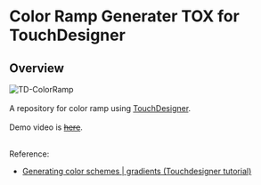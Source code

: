 # Color Ramp Generater TOX for TouchDesigner
## Overview

![TD-ColorRamp](https://user-images.githubusercontent.com/9309605/200183167-48de4d28-d40c-44c3-bf88-dac44db3882a.png)
<br>
<br>
A repository for color ramp using [TouchDesigner](https://derivative.ca/).
<br>
<br>
Demo video is ~~[here]()~~.
<br>
<br>

Reference:
- [Generating color schemes | gradients (Touchdesigner tutorial)](https://youtu.be/W3CBZ_4TrKk)